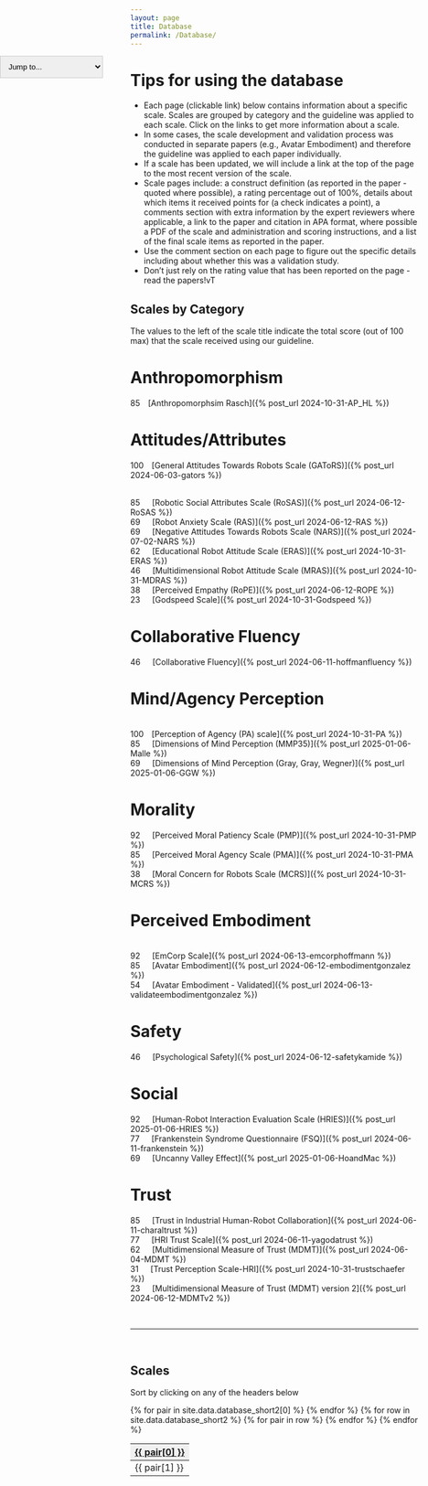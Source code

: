 ```yaml
---
layout: page
title: Database
permalink: /Database/
---
```

<select id="jumpToDropdown">
  <option value="">Jump to...</option>
  <option value="#scales-by-category">Top</option>
  <option value="#anthropomorphism">Anthropomorphism</option>
  <option value="#attitudesattributes">Attitudes/Attributes</option>
  <option value="#collaborative-fluency">Collaborative Fluency</option>
  <option value="#morality">Morality</option>
  <option value="#perceived-embodiment">Perceived Embodiment</option>
  <option value="#social-acceptance">Social Acceptance</option>
  <option value="#trust">Trust</option>
  <option value="#scales">Table of all scales</option>
</select>

<!--Main page contains search tools at the top
search by construct, author, scale name, year of publication-->

<!-- Html Elements for Search -->
<!-- commenting out for now as this is on hold - mm -->
<!--
<div id="search-container">
    <input type="text" id="search-input" placeholder="search...">
    <button id="search-button">Search</button>
    <ul id="results-container"></ul>
</div>-->

<!-- Script pointing to search-script.js -->
<!-- <script src="C:/Users/saad-admin/HRI-database/search-script.js" type="text/javascript"></script> -->

<!-- Configuration -->
<!-- commenting search out as this is causing a console error and Laura said she was just trying things out -->
<style>
    #jumpToDropdown {
      padding: 10px;
      border: 1px solid #ccc;
      position: fixed;
      left: 0;
    }   
</style>

<script>
    const jumpToDropdown = document.getElementById("jumpToDropdown");

    jumpToDropdown.addEventListener("change", function() {
      const selectedValue = this.value;
      if (selectedValue) {
        const targetSection = document.querySelector(selectedValue);
        if (targetSection) {
          targetSection.scrollIntoView({ behavior: "smooth" });

          // Reset the dropdown after a short delay
          setTimeout(() => {
            jumpToDropdown.value = ""; // Set back to the default placeholder
          }, 1000);
        }
      }
    });
</script>

<script>
    // Not deleting yet as not sure if this should be abandoned fully - mm
    // Function to trigger search
    /*function triggerSearch() {
        var searchTerm = document.getElementById('search-input').value.trim();
        SimpleJekyllSearch.search(searchTerm);
    }

    // Bind click event to search button
    document.getElementById('search-button').addEventListener('click', function() {
        triggerSearch();
    });

    // Bind enter key press to trigger search
    document.getElementById('search-input').addEventListener('keypress', function(event) {
        if (event.key === 'Enter') {
            triggerSearch();
        }
    });

    // Initialize search
    SimpleJekyllSearch({
        searchInput: document.getElementById('search-input'),
        resultsContainer: document.getElementById('results-container'),
        json: '/search.json'
    }); */
</script>


# Tips for using the database

* Each page (clickable link) below contains information about a specific scale. Scales are grouped by category and the guideline was applied to each scale. Click on the links to get more information about a scale.
* In some cases, the scale development and validation process was conducted in separate papers (e.g., Avatar Embodiment) and therefore the guideline was applied to each paper individually. 
* If a scale has been updated, we will include a link at the top of the page to the most recent version of the scale. 
* Scale pages include: a construct definition (as reported in the paper - quoted where possible), a rating percentage out of 100%, details about which items it received points for (a check indicates a point), a comments section with extra information by the expert reviewers where applicable, a link to the paper and citation in APA format, where possible a PDF of the scale and administration and scoring instructions, and a list of the final scale items as reported in the paper.
* Use the comment section on each page to figure out the specific details including about whether this was a validation study.
* Don’t just rely on the rating value that has been reported on the page - read the papers!vT

## Scales by Category
The values to the left of the scale title indicate the total score (out of 100 max) that the scale received using our guideline.

# Anthropomorphism
85&emsp;[Anthropomorphsim Rasch]({% post_url 2024-10-31-AP_HL %})

# Attitudes/Attributes
100&emsp;[General Attitudes Towards Robots Scale (GAToRS)]({% post_url 2024-06-03-gators %})

<br>85&emsp;&ensp;[Robotic Social Attributes Scale (RoSAS)]({% post_url 2024-06-12-RoSAS %})
<br>69&emsp;&ensp;[Robot Anxiety Scale (RAS)]({% post_url 2024-06-12-RAS %})
<br>69&emsp;&ensp;[Negative Attitudes Towards Robots Scale (NARS)]({% post_url 2024-07-02-NARS %})
<br>62&emsp;&ensp;[Educational Robot Attitude Scale (ERAS)]({% post_url 2024-10-31-ERAS %})
<br>46&emsp;&ensp;[Multidimensional Robot Attitude Scale (MRAS)]({% post_url 2024-10-31-MDRAS %})
<br>38&emsp;&ensp;[Perceived Empathy (RoPE)]({% post_url 2024-06-12-ROPE %})
<br>23&emsp;&ensp;[Godspeed Scale]({% post_url 2024-10-31-Godspeed %})

# Collaborative Fluency
46&emsp;&ensp;[Collaborative Fluency]({% post_url 2024-06-11-hoffmanfluency %})

# Mind/Agency Perception
<br>100&emsp;[Perception of Agency (PA) scale]({% post_url 2024-10-31-PA %})
<br>85&emsp;&ensp;[Dimensions of Mind Perception (MMP35)]({% post_url 2025-01-06-Malle %})
<br>69&emsp;&ensp;[Dimensions of Mind Perception (Gray, Gray, Wegner)]({% post_url 2025-01-06-GGW %})

# Morality
92&emsp;&ensp;[Perceived Moral Patiency Scale (PMP)]({% post_url 2024-10-31-PMP %})
<br>85&emsp;&ensp;[Perceived Moral Agency Scale (PMA)]({% post_url 2024-10-31-PMA %})
<br>38&emsp;&ensp;[Moral Concern for Robots Scale (MCRS)]({% post_url 2024-10-31-MCRS %})

# Perceived Embodiment
<br>92&emsp;&ensp;[EmCorp Scale]({% post_url 2024-06-13-emcorphoffmann %})
<br>85&emsp;&ensp;[Avatar Embodiment]({% post_url 2024-06-12-embodimentgonzalez %})
<br>54&emsp;&ensp;[Avatar Embodiment - Validated]({% post_url 2024-06-13-validateembodimentgonzalez %})

# Safety
46&emsp;&ensp;[Psychological Safety]({% post_url 2024-06-12-safetykamide %})

# Social
92&emsp;&ensp;[Human-Robot Interaction Evaluation Scale (HRIES)]({% post_url 2025-01-06-HRIES %})
<br>77&emsp;&ensp;[Frankenstein Syndrome Questionnaire (FSQ)]({% post_url 2024-06-11-frankenstein %})
<br>69&emsp;&ensp;[Uncanny Valley Effect]({% post_url 2025-01-06-HoandMac %})

# Trust
85&emsp;&ensp;[Trust in Industrial Human-Robot Collaboration]({% post_url 2024-06-11-charaltrust %})
<br>77&emsp;&ensp;[HRI Trust Scale]({% post_url 2024-06-11-yagodatrust %})
<br>62&emsp;&ensp;[Multidimensional Measure of Trust (MDMT)]({% post_url 2024-06-04-MDMT %})
<br>31&emsp;&ensp;[Trust Perception Scale-HRI]({% post_url 2024-10-31-trustschaefer %})
<br>23&emsp;&ensp;[Multidimensional Measure of Trust (MDMT) version 2]({% post_url 2024-06-12-MDMTv2 %})

<br>
<hr>
<br>

<script>
    // The purpose of this function is to sort our database by column when a column is clicked
    function sortTable(header, columnIndex) {
      const tableBody = header.closest('table').querySelector('tbody');
      const rows = Array.from(tableBody.querySelectorAll('tr'));

      // Get and update the sort direction for the specific column header
      let sortDirection = header.dataset.sort;
      if (sortDirection === 'none') {
        sortDirection = 'asc';
      } else if (sortDirection === 'asc') {
        sortDirection = 'desc';
      } else {
        sortDirection = 'none'; // Reset if clicked again
      }
      header.dataset.sort = sortDirection; // Update only this header

      // Sort the rows
      rows.sort((a, b) => {
        const aValue = a.cells[columnIndex].textContent.toLowerCase();
        const bValue = b.cells[columnIndex].textContent.toLowerCase();

        if (sortDirection === 'none') {
          return 0; // No sorting when direction is 'none'
        }

        // Handle NaN values (non-numeric)
        const isNumeric = !isNaN(parseFloat(aValue)) && !isNaN(parseFloat(bValue));
        if (!isNumeric) {
          // Compare as strings if either value is not numeric
          return aValue.localeCompare(bValue) * (sortDirection === 'asc' ? 1 : -1);
        }

        // Compare numeric values
        return (aValue - bValue) * (sortDirection === 'asc' ? 1 : -1);
      });

      // Update tableBody
      tableBody.innerHTML = '';
      rows.forEach(row => tableBody.appendChild(row));
    }

</script>

<style>
    th {
      cursor: pointer; /* Change the cursor to a hand on hover */
      background-color: #f0f0f0; /* Add a subtle background color */
      text-decoration: underline; /* Underline the text */
    }

    th:hover {
      background-color: #e0e0e0; /* Darken the background on hover */
    }
</style>

## Scales
Sort by clicking on any of the headers below
<!-- updated table code which displays headers and makes use of sortTable to sort our columns -->
<table>
  <thead>
    <tr>
      {% for pair in site.data.database_short2[0] %} <th onclick="sortTable(this, {{ forloop.index0 }})" data-sort="none">{{ pair[0] }}</th>
      {% endfor %}
    </tr>
  </thead>
  <tbody id="tableBody">
    {% for row in site.data.database_short2 %}
      <tr> {% for pair in row %}
          <td>{{ pair[1] }}</td>
        {% endfor %}
      </tr>
    {% endfor %}
  </tbody>
</table>

<!-- Laura's original table code
<table>
  {% for row in site.data.database_short2 %}
    {% if forloop.first %}
    <tr>
      {% for pair in row %}
        <th>{{ pair[0] }}</th>
      {% endfor %}
    </tr>
    {% endif %}

    {% tablerow pair in row %}
      {{ pair[1] }}
    {% endtablerow %}
  {% endfor %}
</table>-->